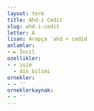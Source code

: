 ```yaml
---
layout: term
title: Ahd-i Cedit
slug: ahd-i-cedit
letter: A
lisan: Arapça ʿahd + cedīd
anlamlar:
- ► İncil
ozellikler:
- - isim
  - din bilimi
ornekler:
- - ''
orneklerkaynak:
- - ''
---
```

